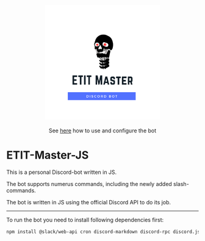 
<p align="center">
  <br/>
  <img src="./images/logo_500.png" width="300px">
  <br/>
  <br/>
See <a href="https://github.com/Chr1s70ph/ETIT-Master-JS/wiki"><span style="text-align:center">here</a> how to use and configure the bot</span>
</p>


# ETIT-Master-JS

This is a personal Discord-bot written in JS.

The bot supports numerus commands, including the newly added slash-commands.

The bot is written in JS using the official Discord API to do its job.

---
To run the bot you need to install following dependencies first:
```bash
npm install @slack/web-api cron discord-markdown discord-rpc discord.js fs luxon node-ical node-schedule pm2 slash-create
```
